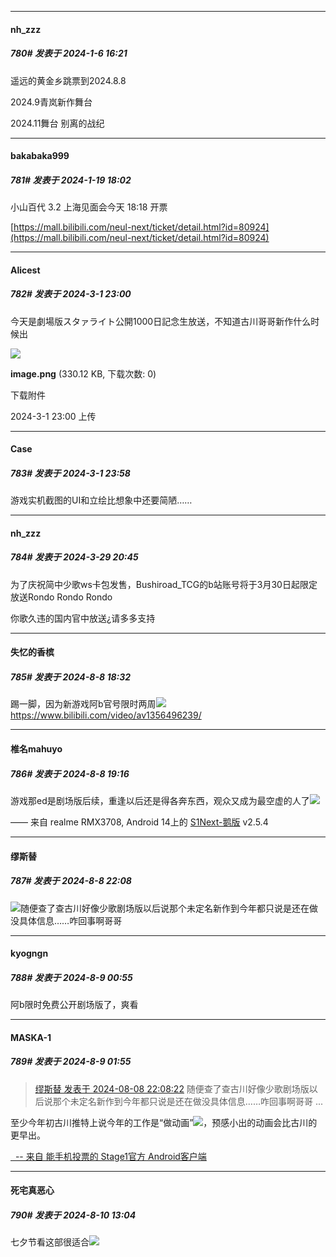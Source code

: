 
*****

####  nh_zzz  
##### 780#       发表于 2024-1-6 16:21

遥远的黄金乡跳票到2024.8.8

2024.9青岚新作舞台

2024.11舞台 别离的战纪

*****

####  bakabaka999  
##### 781#       发表于 2024-1-19 18:02

小山百代 3.2 上海见面会今天 18:18 开票

[https://mall.bilibili.com/neul-next/ticket/detail.html?id=80924](https://mall.bilibili.com/neul-next/ticket/detail.html?id=80924)

*****

####  Alicest  
##### 782#       发表于 2024-3-1 23:00

今天是劇場版スタァライト公開1000日記念生放送，不知道古川哥哥新作什么时候出

<img src="https://img.saraba1st.com/forum/202403/01/230003eomybeycejevamei.png" referrerpolicy="no-referrer">

<strong>image.png</strong> (330.12 KB, 下载次数: 0)

下载附件

2024-3-1 23:00 上传


*****

####  Case  
##### 783#       发表于 2024-3-1 23:58

游戏实机截图的UI和立绘比想象中还要简陋……

*****

####  nh_zzz  
##### 784#       发表于 2024-3-29 20:45

为了庆祝简中少歌ws卡包发售，Bushiroad_TCG的b站账号将于3月30日起限定放送Rondo Rondo Rondo

你歌久违的国内官中放送¿请多多支持

*****

####  失忆的香槟  
##### 785#       发表于 2024-8-8 18:32

踢一脚，因为新游戏阿b官号限时两周<img src="https://static.saraba1st.com/image/smiley/face2017/067.png" referrerpolicy="no-referrer">https://www.bilibili.com/video/av1356496239/


*****

####  椎名mahuyo  
##### 786#       发表于 2024-8-8 19:16

游戏那ed是剧场版后续，重逢以后还是得各奔东西，观众又成为最空虚的人了<img src="https://static.saraba1st.com/image/smiley/face2017/125.png" referrerpolicy="no-referrer">

—— 来自 realme RMX3708, Android 14上的 [S1Next-鹅版](https://github.com/ykrank/S1-Next/releases) v2.5.4


*****

####  缪斯替  
##### 787#       发表于 2024-8-8 22:08

<img src="https://static.saraba1st.com/image/smiley/face2017/125.png" referrerpolicy="no-referrer">随便查了查古川好像少歌剧场版以后说那个未定名新作到今年都只说是还在做没具体信息……咋回事啊哥哥


*****

####  kyogngn  
##### 788#       发表于 2024-8-9 00:55

阿b限时免费公开剧场版了，爽看


*****

####  MASKA-1  
##### 789#       发表于 2024-8-9 01:55

<blockquote><a href="httphttps://bbs.saraba1st.com/2b/forum.php?mod=redirect&amp;goto=findpost&amp;pid=65838355&amp;ptid=2043629" target="_blank">缪斯替 发表于 2024-08-08 22:08:22</a>
随便查了查古川好像少歌剧场版以后说那个未定名新作到今年都只说是还在做没具体信息……咋回事啊哥哥 ...</blockquote>至少今年初古川推特上说今年的工作是“做动画”<img src="https://static.saraba1st.com/image/smiley/face2017/067.png" referrerpolicy="no-referrer">，预感小出的动画会比古川的更早出。

[  -- 来自 能手机投票的 Stage1官方 Android客户端](https://www.coolapk.com/apk/140634)


*****

####  死宅真恶心  
##### 790#       发表于 2024-8-10 13:04

七夕节看这部很适合<img src="https://static.saraba1st.com/image/smiley/face2017/067.png" referrerpolicy="no-referrer">

